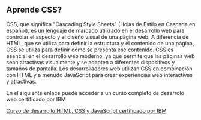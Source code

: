 ## Aprende CSS?

CSS, que significa "Cascading Style Sheets" (Hojas de Estilo en Cascada en español), es un lenguaje de marcado utilizado en el desarrollo web para controlar el aspecto y el diseño visual de una página web. A diferencia de HTML, que se utiliza para definir la estructura y el contenido de una página, CSS se utiliza para definir cómo se presenta ese contenido.
CSS es esencial en el desarrollo web moderno, ya que permite que las páginas web sean atractivas visualmente y se adapten a diferentes dispositivos y tamaños de pantalla. Los desarrolladores web utilizan CSS en combinación con HTML y a menudo JavaScript para crear experiencias web interactivas y atractivas.

En el siguiente enlace puede acceder a un curso completo de desarrolo web certificado por IBM

[Curso de desarrollo HTML, CSS y JavaScript certificado por IBM](https://aprendergratis.es/cursos-online/curso-de-desarrollo-html-css-y-javascript-certificado-por-ibm/)